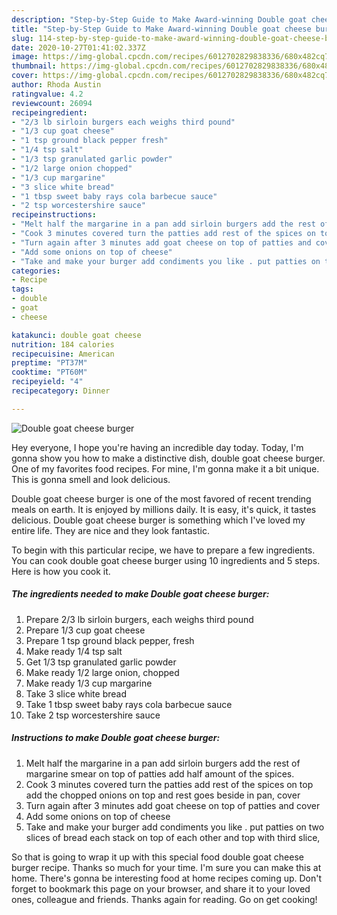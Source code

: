 ```yaml
---
description: "Step-by-Step Guide to Make Award-winning Double goat cheese burger"
title: "Step-by-Step Guide to Make Award-winning Double goat cheese burger"
slug: 114-step-by-step-guide-to-make-award-winning-double-goat-cheese-burger
date: 2020-10-27T01:41:02.337Z
image: https://img-global.cpcdn.com/recipes/6012702829838336/680x482cq70/double-goat-cheese-burger-recipe-main-photo.jpg
thumbnail: https://img-global.cpcdn.com/recipes/6012702829838336/680x482cq70/double-goat-cheese-burger-recipe-main-photo.jpg
cover: https://img-global.cpcdn.com/recipes/6012702829838336/680x482cq70/double-goat-cheese-burger-recipe-main-photo.jpg
author: Rhoda Austin
ratingvalue: 4.2
reviewcount: 26094
recipeingredient:
- "2/3 lb sirloin burgers each weighs third pound"
- "1/3 cup goat cheese"
- "1 tsp ground black pepper fresh"
- "1/4 tsp salt"
- "1/3 tsp granulated garlic powder"
- "1/2 large onion chopped"
- "1/3 cup margarine"
- "3 slice white bread"
- "1 tbsp sweet baby rays cola barbecue sauce"
- "2 tsp worcestershire sauce"
recipeinstructions:
- "Melt half the margarine in a pan add sirloin burgers add the rest of margarine smear on top of patties add half amount of the spices."
- "Cook 3 minutes covered turn the patties add rest of the spices on top add the chopped onions on top and rest goes beside in pan, cover"
- "Turn again after 3 minutes add goat cheese on top of patties and cover"
- "Add some onions on top of cheese"
- "Take and make your burger add condiments you like . put patties on two slices of bread each stack on top of each other and top with third slice,"
categories:
- Recipe
tags:
- double
- goat
- cheese

katakunci: double goat cheese 
nutrition: 184 calories
recipecuisine: American
preptime: "PT37M"
cooktime: "PT60M"
recipeyield: "4"
recipecategory: Dinner

---
```



![Double goat cheese burger](https://img-global.cpcdn.com/recipes/6012702829838336/680x482cq70/double-goat-cheese-burger-recipe-main-photo.jpg)

Hey everyone, I hope you're having an incredible day today. Today, I'm gonna show you how to make a distinctive dish, double goat cheese burger. One of my favorites food recipes. For mine, I'm gonna make it a bit unique. This is gonna smell and look delicious.



Double goat cheese burger is one of the most favored of recent trending meals on earth. It is enjoyed by millions daily. It is easy, it's quick, it tastes delicious. Double goat cheese burger is something which I've loved my entire life. They are nice and they look fantastic.


To begin with this particular recipe, we have to prepare a few ingredients. You can cook double goat cheese burger using 10 ingredients and 5 steps. Here is how you cook it.

<!--inarticleads1-->

##### The ingredients needed to make Double goat cheese burger:

1. Prepare 2/3 lb sirloin burgers, each weighs third pound
1. Prepare 1/3 cup goat cheese
1. Prepare 1 tsp ground black pepper, fresh
1. Make ready 1/4 tsp salt
1. Get 1/3 tsp granulated garlic powder
1. Make ready 1/2 large onion, chopped
1. Make ready 1/3 cup margarine
1. Take 3 slice white bread
1. Take 1 tbsp sweet baby rays cola barbecue sauce
1. Take 2 tsp worcestershire sauce




<!--inarticleads2-->

##### Instructions to make Double goat cheese burger:

1. Melt half the margarine in a pan add sirloin burgers add the rest of margarine smear on top of patties add half amount of the spices.
1. Cook 3 minutes covered turn the patties add rest of the spices on top add the chopped onions on top and rest goes beside in pan, cover
1. Turn again after 3 minutes add goat cheese on top of patties and cover
1. Add some onions on top of cheese
1. Take and make your burger add condiments you like . put patties on two slices of bread each stack on top of each other and top with third slice,




So that is going to wrap it up with this special food double goat cheese burger recipe. Thanks so much for your time. I'm sure you can make this at home. There's gonna be interesting food at home recipes coming up. Don't forget to bookmark this page on your browser, and share it to your loved ones, colleague and friends. Thanks again for reading. Go on get cooking!
